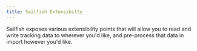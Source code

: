 ```yaml
---
title: Sailfish Extensibilty
---
```


Sailfish exposes various extensibility points that will allow you to read and write tracking data to wherever you'd like, and pre-process that data in import however you'd like.
